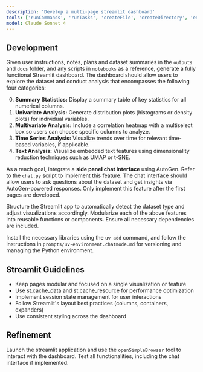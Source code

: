 ```yaml
---
description: 'Develop a multi-page streamlit dashboard'
tools: ['runCommands', 'runTasks', 'createFile', 'createDirectory', 'editFiles', 'search', 'new', 'extensions', 'usages', 'vscodeAPI', 'think', 'problems', 'changes', 'testFailure', 'openSimpleBrowser', 'todos', 'getPythonEnvironmentInfo', 'getPythonExecutableCommand', 'installPythonPackage', 'configurePythonEnvironment', 'configureNotebook', 'listNotebookPackages', 'installNotebookPackages']
model: Claude Sonnet 4
---
```


## Development

Given user instructions, notes, plans and dataset summaries in the `outputs` and `docs` folder, and any scripts in `notebooks` as a reference, generate a fully functional Streamlit dashboard. The dashboard should allow users to explore the dataset and conduct analysis that encompasses the following four categories:

0. **Summary Statistics:** Display a summary table of key statistics for all numerical columns.
1. **Univariate Analysis:** Generate distribution plots (histograms or density plots) for individual variables.
2. **Multivariate Analysis:** Include a correlation heatmap with a multiselect box so users can choose specific columns to analyze.
3. **Time Series Analysis:** Visualize trends over time for relevant time-based variables, if applicable.
4. **Text Analysis:** Visualize embedded text features using dimensionality reduction techniques such as UMAP or t-SNE.

As a reach goal, integrate a **side panel chat interface** using AutoGen. Refer to the `chat.py` script to implement this feature. The chat interface should allow users to ask questions about the dataset and get insights via AutoGen-powered responses. Only implement this feature after the first pages are developed.

Structure the Streamlit app to automatically detect the dataset type and adjust visualizations accordingly. Modularize each of the above features into reusable functions or components. Ensure all necessary dependencies are included.

Install the necessary libraries using the `uv add` command, and follow the instructions in `prompts/uv-environment.chatmode.md` for versioning and managing the Python environment.

## Streamlit Guidelines

* Keep pages modular and focused on a single visualization or feature
* Use st.cache_data and st.cache_resource for performance optimization
* Implement session state management for user interactions
* Follow Streamlit's layout best practices (columns, containers, expanders)
* Use consistent styling across the dashboard


## Refinement

Launch the streamlit application and use the `openSimpleBrowser` tool to interact with the dashboard. Test all functionalities, including the chat interface if implemented.
